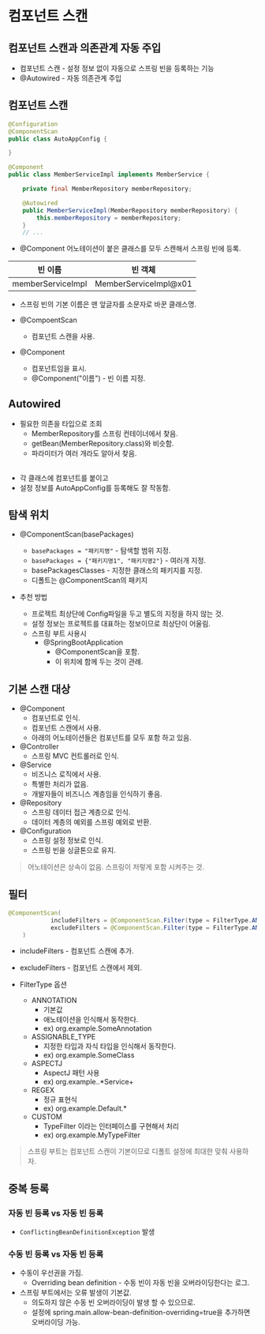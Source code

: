 # 컴포넌트 스캔

## 컴포넌트 스캔과 의존관계 자동 주입

- 컴포넌트 스캔 - 설정 정보 없이 자동으로 스프링 빈을 등록하는 기능
- @Autowired - 자동 의존관계 주입

## 컴포넌트 스캔

```java
@Configuration
@ComponentScan
public class AutoAppConfig {

}
```

```java
@Component
public class MemberServiceImpl implements MemberService {

    private final MemberRepository memberRepository;

    @Autowired
    public MemberServiceImpl(MemberRepository memberRepository) {
        this.memberRepository = memberRepository;
    }
    // ...
```

- @Component 어노테이션이 붙은 클래스를 모두 스캔해서 스프링 빈에 등록.

| 빈 이름           | 빈 객체               |
| ----------------- | --------------------- |
| memberServiceImpl | MemberServiceImpl@x01 |

- 스프링 빈의 기본 이름은 맨 앞글자를 소문자로 바꾼 클래스명.

- @CompoentScan

  - 컴포넌트 스캔을 사용.

- @Component

  - 컴포넌트임을 표시.
  - @Component("이름") - 빈 이름 지정.

## Autowired

- 필요한 의존을 타입으로 조회
  - MemberRepository를 스프링 컨테이너에서 찾음.
  - getBean(MemberRepository.class)와 비슷함.
  - 파라미터가 여러 개라도 알아서 찾음.

##

- 각 클래스에 컴포넌트를 붙이고
- 설정 정보를 AutoAppConfig를 등록해도 잘 작동함.

## 탐색 위치

- @ComponentScan(basePackages)

  - `basePackages = "패키지명"` - 탐색할 범위 지정.
  - `basePackages = {"패키지명1", "패키지명2"}` - 여러개 지정.
  - basePackagesClasses - 지정한 클래스의 패키지를 지정.
  - 디폴트는 @ComponentScan의 패키지

- 추천 방법
  - 프로젝트 최상단에 Config파일을 두고 별도의 지정을 하지 않는 것.
  - 설정 정보는 프로젝트를 대표하는 정보이므로 최상단이 어울림.
  - 스프링 부트 사용시
    - @SpringBootApplication
      - @ComponentScan을 포함.
      - 이 위치에 함께 두는 것이 관례.

## 기본 스캔 대상

- @Component
  - 컴포넌트로 인식.
  - 컴포넌트 스캔에서 사용.
  - 아래의 어노테이션들은 컴포넌트를 모두 포함 하고 있음.
- @Controller
  - 스프링 MVC 컨트롤러로 인식.
- @Service
  - 비즈니스 로직에서 사용.
  - 특별한 처리가 없음.
  - 개발자들이 비즈니스 계층임을 인식하기 좋음.
- @Repository
  - 스프링 데이터 접근 계층으로 인식.
  - 데이터 계층의 예외를 스프링 예외로 반환.
- @Configuration
  - 스프링 설정 정보로 인식.
  - 스프링 빈을 싱글톤으로 유지.

> 어노테이션은 상속이 없음. 스프링이 저렇게 포함 시켜주는 것.

## 필터

```java
@ComponentScan(
            includeFilters = @ComponentScan.Filter(type = FilterType.ANNOTATION, classes = MyIncludeComponent.class),
            excludeFilters = @ComponentScan.Filter(type = FilterType.ANNOTATION, classes = MyExcludeComponent.class)
    )
```

- includeFilters - 컴포넌트 스캔에 추가.
- excludeFilters - 컴포넌트 스캔에서 제외.

- FilterType 옵션
  - ANNOTATION
    - 기본값
    - 애노테이션을 인식해서 동작한다.
    - ex) org.example.SomeAnnotation
  - ASSIGNABLE_TYPE
    - 지정한 타입과 자식 타입을 인식해서 동작한다.
    - ex) org.example.SomeClass
  - ASPECTJ
    - AspectJ 패턴 사용
    - ex) org.example..\*Service+
  - REGEX
    - 정규 표현식
    - ex) org\.example\.Default.\*
  - CUSTOM
    - TypeFilter 이라는 인터페이스를 구현해서 처리
    - ex) org.example.MyTypeFilter

> 스프링 부트는 컴포넌트 스캔이 기본이므로 디폴트 설정에 최대한 맞춰 사용하자.

## 중복 등록

### 자동 빈 등록 vs 자동 빈 등록

- `ConflictingBeanDefinitionException` 발생

### 수동 빈 등록 vs 자동 빈 등록

- 수동이 우선권을 가짐.
  - Overriding bean definition - 수동 빈이 자동 빈을 오버라이딩한다는 로그.
- 스프링 부트에서는 오류 발생이 기본값.
  - 의도하지 않은 수동 빈 오버라이딩이 발생 할 수 있으므로.
  - 설정에 spring.main.allow-bean-definition-overriding=true을 추가하면 오버라이딩 가능.
